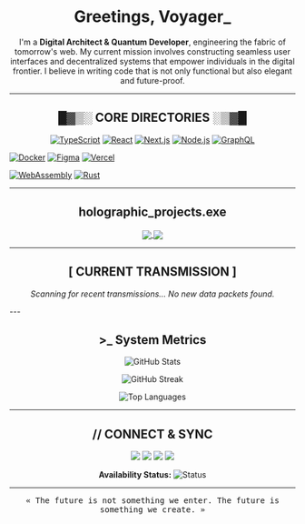<h1 align="center">Greetings, Voyager_</h1>

<p align="center">
  I'm a <strong>Digital Architect & Quantum Developer</strong>, engineering the fabric of tomorrow's web. My current mission involves constructing seamless user interfaces and decentralized systems that empower individuals in the digital frontier. I believe in writing code that is not only functional but also elegant and future-proof.
</p>

---

<h2 align="center">█▓▒­░­ CORE DIRECTORIES ░▒▓█</h2>

<p align="center">
  <a href="https://www.typescriptlang.org/" target="_blank" rel="noreferrer"><img src="https://img.shields.io/badge/TypeScript-007ACC?style=for-the-badge&logo=typescript&logoColor=white" alt="TypeScript"></a>
  <a href="https://reactjs.org/" target="_blank" rel="noreferrer"><img src="https://img.shields.io/badge/React-20232A?style=for-the-badge&logo=react&logoColor=61DAFB" alt="React"></a>
  <a href="https://nextjs.org/" target="_blank" rel="noreferrer"><img src="https://img.shields.io/badge/Next.js-000000?style=for-the-badge&logo=next.js&logoColor=white" alt="Next.js"></a>
  <a href="https://nodejs.org" target="_blank" rel="noreferrer"><img src="https://img.shields.io/badge/Node.js-339933?style=for-the-badge&logo=nodedotjs&logoColor=white" alt="Node.js"></a>
  <a href="https://graphql.org" target="_blank" rel="noreferrer"><img src="https://img.shields.io/badge/-GraphQL-E10098?style=for-the-badge&logo=graphql&logoColor=white" alt="GraphQL"></a>
  
  <a href="https://www.docker.com/" target="_blank" rel="noreferrer"><img src="https://img.shields.io/badge/Docker-2496ED?style=for-the-badge&logo=docker&logoColor=white" alt="Docker"></a>
  <a href="https://www.figma.com/" target="_blank" rel="noreferrer"><img src="https://img.shields.io/badge/Figma-F24E1E?style=for-the-badge&logo=figma&logoColor=white" alt="Figma"></a>
  <a href="https://vercel.com/" target="_blank" rel="noreferrer"><img src="https://img.shields.io/badge/Vercel-000000?style=for-the-badge&logo=vercel&logoColor=white" alt="Vercel"></a>
  
  <a href="https://webassembly.org" target="_blank" rel="noreferrer"><img src="https://img.shields.io/badge/WebAssembly-654FF0?style=for-the-badge&logo=webassembly&logoColor=white" alt="WebAssembly"></a>
  <a href="https://rust-lang.org" target="_blank" rel="noreferrer"><img src="https://img.shields.io/badge/Rust-000000?style=for-the-badge&logo=rust&logoColor=white" alt="Rust"></a>
</p>

---

<h2 align="center"> holographic_projects.exe </h2>

<p align="center">
  <a href="https://github.com/your-username/your-repo-1">
    <img align="center" src="https://github-readme-stats.vercel.app/api/pin/?username=your-username&repo=your-repo-1&theme=react&border_color=61DAFB&title_color=61DAFB&icon_color=61DAFB" />
  </a>
  <a href="https://github.com/your-username/your-repo-2">
    <img align="center" src="https://github-readme-stats.vercel.app/api/pin/?username=your-username&repo=your-repo-2&theme=radical" />
  </a>
</p>

---

<h2 align="center"> [ CURRENT TRANSMISSION ] </h2>

<p align="center"><i>Scanning for recent transmissions... No new data packets found.</i></p>
---

<h2 align="center"> >_ System Metrics </h2>

<p align="center">
  <img src="https://github-readme-stats.vercel.app/api?username=your-username&show_icons=true&theme=synthwave&include_all_commits=true&count_private=true&hide_border=true&border_radius=0" alt="GitHub Stats" />
</p>
<p align="center">
  <img src="https://github-readme-streak-stats.herokuapp.com/?user=your-username&theme=dark&hide_border=true" alt="GitHub Streak" />
</p>
<p align="center">
  <img src="https://github-readme-stats.vercel.app/api/top-langs/?username=your-username&layout=compact&theme=vision-friendly-dark&hide_border=true" alt="Top Languages" />
</p>

---

<h2 align="center"> // CONNECT & SYNC </h2>

<p align="center">
  <a href="mailto:your-email@domain.com"><img src="https://img.shields.io/badge/Matrix%20Comms-EMAIL-c23a2c?style=for-the-badge&logo=gmail&logoColor=white"></a>
  <a href="https://www.linkedin.com/in/your-profile-id/"><img src="https://img.shields.io/badge/Neural%20Network-LINKEDIN-0A66C2?style=for-the-badge&logo=linkedin&logoColor=white"></a>
  <a href="https://twitter.com/your-handle"><img src="https://img.shields.io/badge/Data%20Stream-TWITTER-1DA1F2?style=for-the-badge&logo=twitter&logoColor=white"></a>
  <a href="https://your-portfolio.com/"><img src="https://img.shields.io/badge/Personal%20Holosite-WEBSITE-8A2BE2?style=for-the-badge&logo=google-chrome&logoColor=white"></a>
</p>

<p align="center">
  <strong>Availability Status:</strong> <img src="https://img.shields.io/badge/SYNCHRONIZING_NEW_PROJECTS-brightgreen?style=flat-square" alt="Status">
</p>

---
<p align="center">
  <samp>
    « The future is not something we enter. The future is something we create. »
  </samp>
</p>

